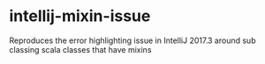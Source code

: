 # intellij-mixin-issue
Reproduces the error highlighting issue in IntelliJ 2017.3 around sub classing scala classes that have mixins
